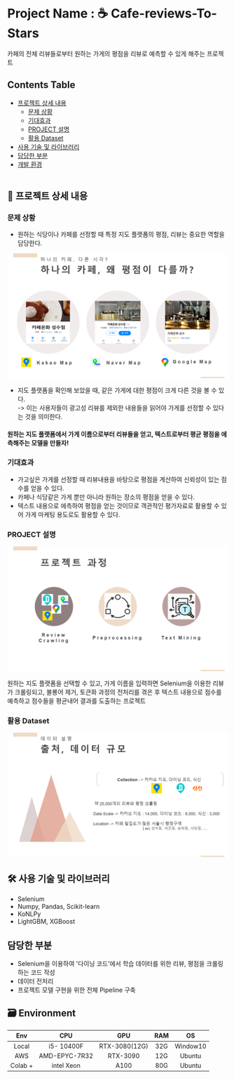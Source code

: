# Project Name : ☕ Cafe-reviews-To-Stars
 카페의 전체 리뷰들로부터 원하는 가게의 평점을 리뷰로 예측할 수 있게 해주는 프로젝트

## Contents Table
- [프로젝트 상세 내용](#프로젝트-상세-내용)
    - [문제 상황](#문제-상황)
    - [기대효과](#기대효과)
    - [PROJECT 설명](#PROJECT-설명)
    - [활용 Dataset](#활용-Dataset)
- [사용 기술 및 라이브러리](#사용-기술-및-라이브러리)
- [담당한 부분](#담당한-부분) 
- [개발 환경](#Environment)
</br></br>

## 📖 프로젝트 상세 내용
### 문제 상황

- 원하는 식당이나 카페를 선정할 때 특정 지도 플랫폼의 평점, 리뷰는 중요한 역할을 담당한다.

![Alt text](Problem.PNG)

- 지도 플랫폼을 확인해 보았을 때, 같은 가게에 대한 평점이 크게 다른 것을 볼 수 있다.<br>
-> 이는 사용자들이 광고성 리뷰를 제외한 내용들을 읽어야 가게를 선정할 수 있다는 것을 의미한다.

#### **원하는 지도 플랫폼에서 가게 이름으로부터 리뷰들을 얻고, 텍스트로부터 평균 평점을 에측해주는 모델을 만들자!**

### 기대효과 

- 가고싶은 가게를 선정할 때 리뷰내용을 바탕으로 평점을 계산하여 신뢰성이 있는 점수를 얻을 수 있다.
- 카페나 식당같은 가게 뿐만 아니라 원하는 장소의 평점을 얻을 수 있다.
- 텍스트 내용으로 에측하여 평점을 얻는 것이므로 객관적인 평가자료로 활용할 수 있어 가게 마케팅 용도로도 활용할 수 있다.

### PROJECT 설명 
![image](Process.png)

원하는 지도 플랫폼을 선택할 수 있고, 가게 이름을 입력하면 Selenium을 이용한 리뷰가 크롤링되고, 불룡어 제거, 토큰화 과정의 전처리를 겪은 후 텍스트 내용으로 점수를 예측하고 점수들을 평균내어 결과를 도출하는 프로젝트

### 활용 Dataset

![Alt text](Datas.png)



## 🛠️ 사용 기술 및 라이브러리
- Selenium
- Numpy, Pandas, Scikit-learn
- KoNLPy
- LightGBM, XGBoost

## 담당한 부분
- Selenium을 이용하여 '다이닝 코드'에서 학습 데이터를 위한 리뷰, 평점을 크롤링하는 코드 작성
- 데이터 전처리
- 프로젝트 모델 구현을 위한 전체 Pipeline 구축

## 🗃️ Environment

| Env |CPU | GPU | RAM | OS 
|:--:|:--:|:--:|:--:|:--:|
| Local | i5- 10400F | RTX-3080(12G) | 32G| Window10 |
| AWS |  AMD-EPYC-7R32 | RTX-3090| 12G| Ubuntu |
| Colab + | intel Xeon | A100 | 80G | Ubuntu |
